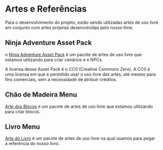 # Artes e Referências
Para o desenvolvimento do projeto, estão sendo utilizadas artes de uso livre em conjunto com artes próprias desenvolvidas pelo nosso time.

## Ninja Adventure Asset Pack
o [Ninja Adventure Asset Pack](https://pixel-boy.itch.io/ninja-adventure-asset-pack) é um pacote de artes de uso livre que estamos utilizando para criar cenários e e NPCs.

A licensa desse Asset Pack é o CC0 (Creative Commons Zero). A CC0 é uma licensa em que é permitido usar o uso livre das artes, até mesmo para fins comerciais, sem a necessidade de atribuir créditos.

## Chão de Madeira Menu
[Arte dos Blocos](https://samu.artstation.com/albums/78871) é um pacote de artes de uso livre que estamos utilizando para criar blocos.

## Livro Menu
[Arte do Livro](https://foxeldev.itch.io/pixelbooks) é um pacote de artes de uso livre na qual usamos para pegar a referência do nosso livro.


